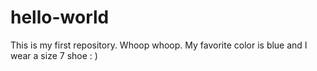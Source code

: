 # hello-world
This is my first repository. Whoop whoop.
My favorite color is blue and I wear a size 7 shoe : )

